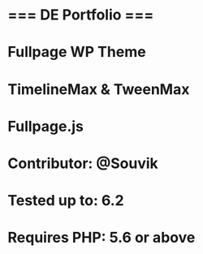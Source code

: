 # === DE Portfolio ===
# Fullpage WP Theme
# TimelineMax & TweenMax
# Fullpage.js
# Contributor: @Souvik
# Tested up to: 6.2
# Requires PHP: 5.6 or above

